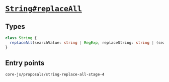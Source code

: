 # [`String#replaceAll`](https://github.com/tc39/proposal-string-replace-all)

## Types

```ts
class String {
  replaceAll(searchValue: string | RegExp, replaceString: string | (searchValue, index, this) => string): string;
}
```

## Entry points



```
core-js/proposals/string-replace-all-stage-4
```
